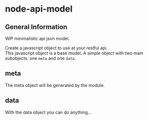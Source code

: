# node-api-model

## General Information
WIP minimalistic api json model.

Create a javascript object to use at your restful api.  
This javascript object is a base model. A simple object with two main subobjects. one `meta` and one `data`.  

## meta
The meta object will be generated by the module.

## data
With the data object you can do anything...
